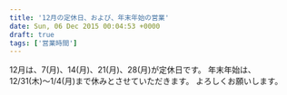 ```yaml
---
title: '12月の定休日、および、年末年始の営業'
date: Sun, 06 Dec 2015 00:04:53 +0000
draft: true
tags: ['営業時間']
---
```


12月は、7(月)、14(月)、21(月)、28(月)が定休日です。 年末年始は、12/31(木)〜1/4(月)まで休みとさせていただきます。 よろしくお願いします。